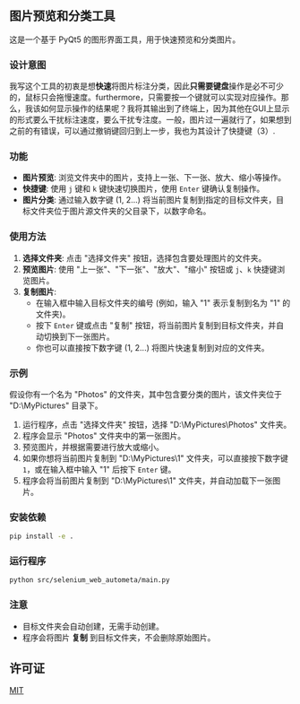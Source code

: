 ## 图片预览和分类工具

这是一个基于 PyQt5 的图形界面工具，用于快速预览和分类图片。

### 设计意图

我写这个工具的初衷是想**快速**将图片标注分类，因此**只需要键盘**操作是必不可少的，鼠标只会拖慢速度。furthermore，只需要按一个键就可以实现对应操作。那么，我该如何显示操作的结果呢？我将其输出到了终端上，因为其他在GUI上显示的形式要么干扰标注速度，要么干扰专注度。一般，图片过一遍就行了，如果想到之前的有错误，可以通过撤销键回归到上一步，我也为其设计了快捷键（3）.

### 功能

- **图片预览**:  浏览文件夹中的图片，支持上一张、下一张、放大、缩小等操作。
- **快捷键**: 使用 `j` 键和 `k` 键快速切换图片，使用 `Enter` 键确认复制操作。
- **图片分类**:  通过输入数字键 (1, 2...) 将当前图片复制到指定的目标文件夹，目标文件夹位于图片源文件夹的父目录下，以数字命名。

### 使用方法

1. **选择文件夹**: 点击 "选择文件夹" 按钮，选择包含要处理图片的文件夹。
2. **预览图片**: 使用 "上一张"、"下一张"、"放大"、"缩小" 按钮或 `j`、`k` 快捷键浏览图片。
3. **复制图片**: 
    - 在输入框中输入目标文件夹的编号 (例如，输入 "1" 表示复制到名为 "1" 的文件夹)。
    - 按下 `Enter` 键或点击 "复制" 按钮，将当前图片复制到目标文件夹，并自动切换到下一张图片。
    - 你也可以直接按下数字键 (1, 2...) 将图片快速复制到对应的文件夹。

### 示例

假设你有一个名为 "Photos" 的文件夹，其中包含要分类的图片，该文件夹位于 "D:\MyPictures" 目录下。

1. 运行程序，点击 "选择文件夹" 按钮，选择 "D:\MyPictures\Photos" 文件夹。
2. 程序会显示 "Photos" 文件夹中的第一张图片。
3. 预览图片，并根据需要进行放大或缩小。
4. 如果你想将当前图片复制到 "D:\MyPictures\1" 文件夹，可以直接按下数字键 `1`，或在输入框中输入 "1" 后按下 `Enter` 键。
5. 程序会将当前图片复制到 "D:\MyPictures\1" 文件夹，并自动加载下一张图片。


### 安装依赖

```bash
pip install -e .
```

### 运行程序

```bash
python src/selenium_web_autometa/main.py
```

### 注意

- 目标文件夹会自动创建，无需手动创建。
- 程序会将图片 **复制** 到目标文件夹，不会删除原始图片。


## 许可证

[MIT](https://choosealicense.com/licenses/mit/)

